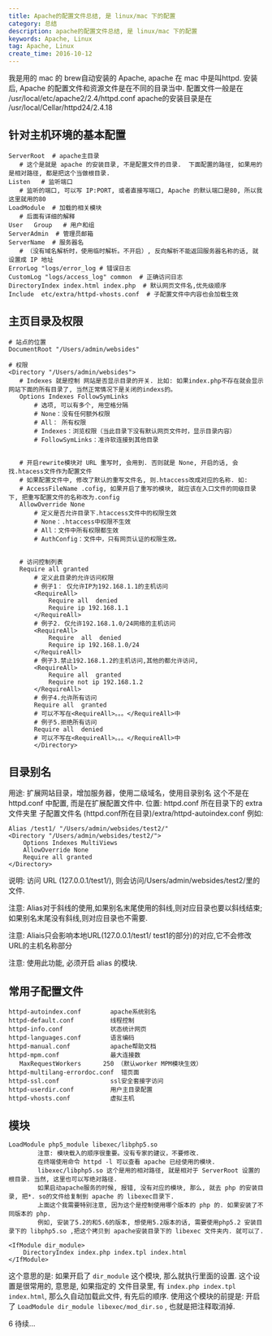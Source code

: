 ```yaml
---
title: Apache的配置文件总结, 是 linux/mac 下的配置
category: 总结
description: apache的配置文件总结, 是 linux/mac 下的配置
keywords: Apache, Linux
tag: Apache, Linux
create_time: 2016-10-12
---
```


我是用的 mac 的 brew自动安装的 Apache, apache 在 mac 中是叫httpd. 
安装后, Apache 的配置文件和资源文件是在不同的目录当中.
配置文件一般是在 /usr/local/etc/apache2/2.4/httpd.conf
apache的安装目录是在 /usr/local/Cellar/httpd24/2.4.18


## 针对主机环境的基本配置 

```
ServerRoot  # apache主目录
   # 这个是就是 apache 的安装目录, 不是配置文件的目录.  下面配置的路径, 如果用的是相对路径, 都是把这个当做根目录.
Listen   # 监听端口
   # 监听的端口, 可以写 IP:PORT, 或者直接写端口, Apache 的默认端口是80, 所以我这里就用的80
LoadModule  # 加载的相关模块
   # 后面有详细的解释
User   Group   # 用户和组
ServerAdmin  # 管理员邮箱
ServerName  # 服务器名
   # （没有域名解析时，使用临时解析。不开启）, 反向解析不能返回服务器名称的话, 就设置成 IP 地址
ErrorLog "logs/error_log # 错误日志
CustomLog "logs/access_log" common  # 正确访问日志
DirectoryIndex index.html index.php  # 默认网页文件名,优先级顺序
Include  etc/extra/httpd-vhosts.conf  # 子配置文件中内容也会加载生效 
```


## 主页目录及权限

```
# 站点的位置
DocumentRoot "/Users/admin/websides"  

# 权限
<Directory "/Users/admin/websides">
   # Indexes 就是控制 网站是否显示目录的开关. 比如: 如果index.php不存在就会显示网站下面的所有目录了, 当然正常情况下是关闭的indexs的。
   Options Indexes FollowSymLinks   
       # 选项, 可以有多个, 用空格分隔        
       # None：没有任何额外权限       
       # All： 所有权限       
       # Indexes：浏览权限（当此目录下没有默认网页文件时，显示目录内容）       
       # FollowSymLinks：准许软连接到其他目录


   # 开启rewrite模块对 URL 重写时, 会用到. 否则就是 None, 开启的话, 会找.htacess文件作为配置文件
   # 如果配置文件中, 修改了默认的重写文件名, 则.htaccess改成对应的名称. 如:
   # AccessFileName .cofig, 如果开启了重写的模块, 就应该在入口文件的同级目录下, 把重写配置文件的名称改为.config
   AllowOverride None  
       # 定义是否允许目录下.htaccess文件中的权限生效
       # None：.htaccess中权限不生效
       # All：文件中所有权限都生效
       # AuthConfig：文件中，只有网页认证的权限生效。


   # 访问控制列表
   Require all granted  
       # 定义此目录的允许访问权限  
       # 例子1： 仅允许IP为192.168.1.1的主机访问 
       <RequireAll>  
           Require all  denied  
           Require ip 192.168.1.1  
       </RequireAll>  
       # 例子2. 仅允许192.168.1.0/24网络的主机访问 
       <RequireAll>  
           Require  all  denied  
           Require ip 192.168.1.0/24  
       </RequireAll>  
       # 例子3.禁止192.168.1.2的主机访问,其他的都允许访问, 
       <RequireAll>  
           Require all  granted  
           Require not ip 192.168.1.2  
       </RequireAll>  
       # 例子4.允许所有访问
       Require all  granted   
       # 可以不写在<RequireAll>。。。</RequireAll>中
       # 例子5.拒绝所有访问
       Require all  denied    
       # 可以不写在<RequireAll>。。。</RequireAll>中
       </Directory>
```

## 目录别名

用途: 扩展网站目录，增加服务器，使用二级域名，使用目录别名
这个不是在 httpd.conf 中配置, 而是在扩展配置文件中. 位置: httpd.conf 所在目录下的 extra 文件夹里
子配置文件名 (httpd.conf所在目录)/extra/httpd-autoindex.conf
例如:

```
Alias /test1/ "/Users/admin/websides/test2/"   
<Directory "/Users/admin/websides/test2/">  
    Options Indexes MultiViews  
    AllowOverride None  
    Require all granted  
</Directory>
```

说明: 访问 URL (127.0.0.1/test1/), 则会访问/Users/admin/websides/test2/里的文件. 

注意: Alias对于斜线的使用,如果别名末尾使用的斜线,则对应目录也要以斜线结束;如果别名末尾没有斜线,则对应目录也不需要.

注意: Aliais只会影响本地URL(127.0.0.1/test1/ test1的部分)的对应,它不会修改URL的主机名称部分

注意: 使用此功能, 必须开启 alias 的模块. 




## 常用子配置文件

```
httpd-autoindex.conf        apache系统别名
httpd-default.conf          线程控制     
httpd-info.conf             状态统计网页
httpd-languages.conf        语言编码
httpd-manual.conf           apache帮助文档     
httpd-mpm.conf              最大连接数
   MaxRequestWorkers      250 （默认worker MPM模块生效）
httpd-multilang-errordoc.conf  错页面 
httpd-ssl.conf              ssl安全套接字访问
httpd-userdir.conf          用户主目录配置
httpd-vhosts.conf           虚拟主机 
```

## 模块

```
LoadModule php5_module libexec/libphp5.so  
        注意: 模块载入的顺序很重要。没有专家的建议，不要修改.
        在终端使用命令 httpd -l 可以查看 apache 已经使用的模块.
        libexec/libphp5.so 这个是用的相对路径, 就是相对于 ServerRoot 设置的根目录. 当然, 这里也可以写绝对路径. 
        如果启动apache服务的时候, 报错, 没有对应的模块, 那么, 就去 php 的安装目录, 把*. so的文件给复制到 apache 的 libexec目录下. 
	    上面这个我需要特别注意, 因为这个是控制使用哪个版本的 php 的. 如果安装了不同版本的 php.
        例如, 安装了5.2的和5.6的版本, 想使用5.2版本的话, 需要使用php5.2 安装目录下的 libphp5.so ,把这个拷贝到 apache安装目录下的 libexec 文件夹内. 就可以了. 

<IfModule dir_module>  
    DirectoryIndex index.php index.tpl index.html  
</IfModule>
```
  
这个意思的是: 如果开启了 `dir_module` 这个模块, 那么就执行里面的设置. 
这个设置是很常用的, 意思是, 如果指定的 文件目录里, 有 `index.php index.tpl index.html`, 那么久自动加载此文件, 有先后的顺序. 
使用这个模块的前提是: 开启了 `LoadModule dir_module libexec/mod_dir.so` , 也就是把注释取消掉. 

6 待续...



